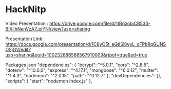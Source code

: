 # HackNitp


Video Presentation : https://drive.google.com/file/d/1tBqzobiCB533-BiXilhNenVzA7_piYNl/view?usp=sharing

Presentation Link : https://docs.google.com/presentation/d/1C8yO5t_eGtISKwyL_oFPkRqGUNSOSjGV/edit?usp=sharing&ouid=100232886568567910009&rtpof=true&sd=true


Packages json
"dependencies": {
    "bcrypt": "^5.0.1",
    "cors": "^2.8.5",
    "dotenv": "^10.0.0",
    "express": "^4.17.1",
    "mongoose": "^6.0.12",
    "multer": "^1.4.3",
    "nodemon": "^2.0.15",
    "path": "^0.12.7"
  },
  "devDependencies": {},
  "scripts": {
    "start": "nodemon index.js"
  },
